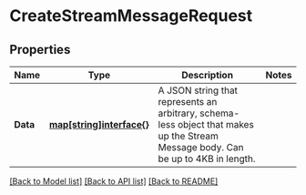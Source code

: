 # CreateStreamMessageRequest

## Properties

Name | Type | Description | Notes
------------ | ------------- | ------------- | -------------
**Data** | [**map[string]interface{}**](.md) | A JSON string that represents an arbitrary, schema-less object that makes up the Stream Message body. Can be up to 4KB in length. | 

[[Back to Model list]](../README.md#documentation-for-models) [[Back to API list]](../README.md#documentation-for-api-endpoints) [[Back to README]](../README.md)


